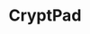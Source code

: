 ---
draft: false
title: CryptPad
content:
  id: cryptpad
  name: CryptPad
  website: https://cryptpad.fr/
  short_description: CryptPad is a collaboration suite, encrypted and open-source.
---